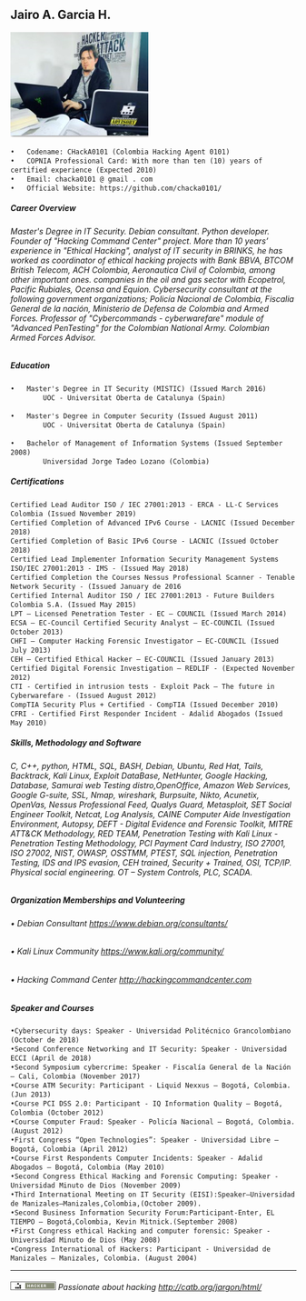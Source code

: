 ## Jairo A. Garcia H.

![Alt Text](https://github.com/chacka0101/Repository_CHackA0101/blob/master/Jairo_A_Garcia_H.jpg?raw=true)
```
•	Codename: CHackA0101 (Colombia Hacking Agent 0101)
•	COPNIA Professional Card: With more than ten (10) years of certified experience (Expected 2010)
•	Email: chacka0101 @ gmail . com
•	Official Website: https://github.com/chacka0101/
```
##### Career Overview 
###### Master's Degree in IT Security. Debian consultant. Python developer. Founder of "Hacking Command Center" project. More than 10 years’ experience in "Ethical Hacking", analyst of IT security in BRINKS, he has worked as coordinator of ethical hacking projects with Bank BBVA, BTCOM British Telecom, ACH Colombia, Aeronautica Civil of Colombia, among other important ones. companies in the oil and gas sector with Ecopetrol, Pacific Rubiales, Ocensa and Equion. Cybersecurity consultant at the following government organizations; Policía Nacional de Colombia, Fiscalia General de la nación, Ministerio de Defensa de Colombia and Armed Forces. Professor of "Cybercommands - cyberwarefare" module of "Advanced PenTesting" for the Colombian National Army. Colombian Armed Forces Advisor.

##### Education
```
•	Master's Degree in IT Security (MISTIC) (Issued March 2016)
        UOC - Universitat Oberta de Catalunya (Spain)
        
•	Master's Degree in Computer Security (Issued August 2011)
        UOC - Universitat Oberta de Catalunya (Spain)
        
•	Bachelor of Management of Information Systems (Issued September 2008)
        Universidad Jorge Tadeo Lozano (Colombia)
```
##### Certifications
```
Certified Lead Auditor ISO / IEC 27001:2013 - ERCA - LL-C Services Colombia (Issued November 2019)
Certified Completion of Advanced IPv6 Course - LACNIC (Issued December 2018)
Certified Completion of Basic IPv6 Course - LACNIC (Issued October 2018)
Certified Lead Implementer Information Security Management Systems ISO/IEC 27001:2013 - IMS - (Issued May 2018)
Certified Completion the Courses Nessus Professional Scanner - Tenable Network Security - (Issued January de 2016
Certified Internal Auditor ISO / IEC 27001:2013 - Future Builders Colombia S.A. (Issued May 2015)
LPT – Licensed Penetration Tester - EC – COUNCIL (Issued March 2014)
ECSA – EC-Council Certified Security Analyst – EC-COUNCIL (Issued October 2013)
CHFI – Computer Hacking Forensic Investigator – EC-COUNCIL (Issued July 2013)
CEH – Certified Ethical Hacker – EC-COUNCIL (Issued January 2013)
Certified Digital Forensic Investigation – REDLIF - (Expected November 2012)
CTI - Certified in intrusion tests - Exploit Pack – The future in Cyberwarefare - (Issued August 2012)
CompTIA Security Plus + Certified - CompTIA (Issued December 2010)
CFRI - Certified First Responder Incident - Adalid Abogados (Issued May 2010)
```
##### Skills, Methodology and Software
###### C, C++, python, HTML, SQL, BASH, Debian, Ubuntu, Red Hat, Tails, Backtrack, Kali Linux, Exploit DataBase, NetHunter, Google Hacking, Database, Samurai web Testing distro,OpenOffice, Amazon Web Services, Google G-suite, SSL, Nmap, wireshark, Burpsuite, Nikto, Acunetix, OpenVas, Nessus Professional Feed, Qualys Guard, Metasploit, SET Social Engineer Toolkit, Netcat, Log Analysis, CAINE Computer Aide Investigation Environment, Autopsy, DEFT - Digital Evidence and Forensic Toolkit, MITRE ATT&CK Methodology, RED TEAM, Penetration Testing with Kali Linux - Penetration Testing Methodology, PCI Payment Card Industry, ISO 27001, ISO 27002, NIST, OWASP, OSSTMM, PTEST, SQL injection, Penetration Testing, IDS and IPS evasion, CEH trained, Security + Trained, OSI, TCP/IP. Physical social engineering. OT – System Controls, PLC, SCADA.

##### Organization Memberships and Volunteering
###### •	Debian Consultant                       https://www.debian.org/consultants/
###### •	Kali Linux Community                    https://www.kali.org/community/
###### •	Hacking Command Center                  http://hackingcommandcenter.com

##### Speaker and Courses
```
•Cybersecurity days: Speaker - Universidad Politécnico Grancolombiano (October de 2018) 
•Second Conference Networking and IT Security: Speaker - Universidad ECCI (April de 2018) 
•Second Symposium cybercrime: Speaker - Fiscalía General de la Nación – Cali, Colombia (November 2017)
•Course ATM Security: Participant - Liquid Nexxus – Bogotá, Colombia. (Jun 2013)
•Course PCI DSS 2.0: Participant - IQ Information Quality – Bogotá, Colombia (October 2012)
•Course Computer Fraud: Speaker - Policía Nacional – Bogotá, Colombia. (August 2012)
•First Congress “Open Technologies”: Speaker - Universidad Libre – Bogotá, Colombia (April 2012)
•Course First Respondents Computer Incidents: Speaker - Adalid Abogados – Bogotá, Colombia (May 2010)
•Second Congress Ethical Hacking and Forensic Computing: Speaker - Universidad Minuto de Dios (November 2009) 
•Third International Meeting on IT Security (EISI):Speaker–Universidad de Manizales–Manizales,Colombia,(October 2009).
•Second Business Information Security Forum:Participant-Enter, EL TIEMPO – Bogotá,Colombia, Kevin Mitnick.(September 2008) 
•First Congress ethical Hacking and computer forensic: Speaker - Universidad Minuto de Dios (May 2008)
•Congress International of Hackers: Participant - Universidad de Manizales – Manizales, Colombia. (August 2004)
```
---

###### ![Alt Text](https://github.com/chacka0101/Repository_CHackA0101/blob/master/hacker.png) Passionate about hacking    http://catb.org/jargon/html/ 
